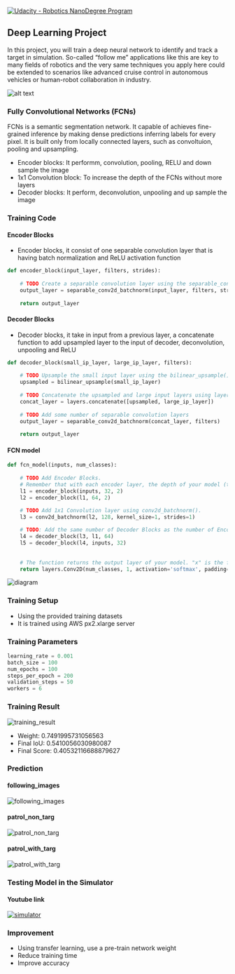 [![Udacity - Robotics NanoDegree Program](https://s3-us-west-1.amazonaws.com/udacity-robotics/Extra+Images/RoboND_flag.png)](https://www.udacity.com/robotics)

## Deep Learning Project ##

In this project, you will train a deep neural network to identify and track a target in simulation. So-called “follow me” applications like this are key to many fields of robotics and the very same techniques you apply here could be extended to scenarios like advanced cruise control in autonomous vehicles or human-robot collaboration in industry.

[image_0]: ./docs/misc/sim_screenshot.png
![alt text][image_0] 

### Fully Convolutional Networks (FCNs)

FCNs is a semantic segmentation network. It capable of achieves fine-grained inference by making dense predictions inferring labels for every pixel. It is built only from locally connected layers, such as convoltuion, pooling and upsampling.

- Encoder blocks: It performm, convolution, pooling, RELU and down sample the image
- 1x1 Convolution block: To increase the depth of the FCNs without more layers
- Decoder blocks: It perform, deconvolution, unpooling and up sample the image

### Training Code

#### Encoder Blocks
- Encoder blocks, it consist of one separable convolution layer that is having batch normalization and ReLU activation function

```python
def encoder_block(input_layer, filters, strides):
    
    # TODO Create a separable convolution layer using the separable_conv2d_batchnorm() function.
    output_layer = separable_conv2d_batchnorm(input_layer, filters, strides)
    
    return output_layer
```

#### Decoder Blocks
- Decoder blocks, it take in input from a previous layer, a concatenate function to add upsampled layer to the input of decoder, deconvolution, unpooling and ReLU

```python
def decoder_block(small_ip_layer, large_ip_layer, filters):
    
    # TODO Upsample the small input layer using the bilinear_upsample() function.
    upsampled = bilinear_upsample(small_ip_layer)
    
    # TODO Concatenate the upsampled and large input layers using layers.concatenate
    concat_layer = layers.concatenate([upsampled, large_ip_layer])
    
    # TODO Add some number of separable convolution layers
    output_layer = separable_conv2d_batchnorm(concat_layer, filters)
    
    return output_layer
```

#### FCN model

```python
def fcn_model(inputs, num_classes):
    
    # TODO Add Encoder Blocks. 
    # Remember that with each encoder layer, the depth of your model (the number of filters) increases.
    l1 = encoder_block(inputs, 32, 2)
    l2 = encoder_block(l1, 64, 2)

    # TODO Add 1x1 Convolution layer using conv2d_batchnorm().
    l3 = conv2d_batchnorm(l2, 128, kernel_size=1, strides=1)
    
    # TODO: Add the same number of Decoder Blocks as the number of Encoder Blocks
    l4 = decoder_block(l3, l1, 64)
    l5 = decoder_block(l4, inputs, 32)
    
    
    # The function returns the output layer of your model. "x" is the final layer obtained from the last decoder_block()
    return layers.Conv2D(num_classes, 1, activation='softmax', padding='same')(l5)
```

![diagram](./images/diagram.png)

### Training Setup

- Using the provided training datasets
- It is trained using AWS px2.xlarge server

### Training Parameters

```python
learning_rate = 0.001
batch_size = 100
num_epochs = 100
steps_per_epoch = 200
validation_steps = 50
workers = 6
```

### Training Result

![training_result](./images/training_result.png)

- Weight: 0.7491995731056563
- Final IoU: 0.5410056030980087
- Final Score: 0.40532116688879627

### Prediction

#### following_images

![following_images](./images/following_images.png)

#### patrol_non_targ

![patrol_non_targ](./images/patrol_non_targ.png)

#### patrol_with_targ

![patrol_with_targ](./images/patrol_with_targ.png)

### Testing Model in the Simulator

#### Youtube link
[![simulator](./images/simulator.png)](https://youtu.be/uTTFX3vDwDs)

### Improvement
- Using transfer learning, use a pre-train network weight
- Reduce training time
- Improve accuracy